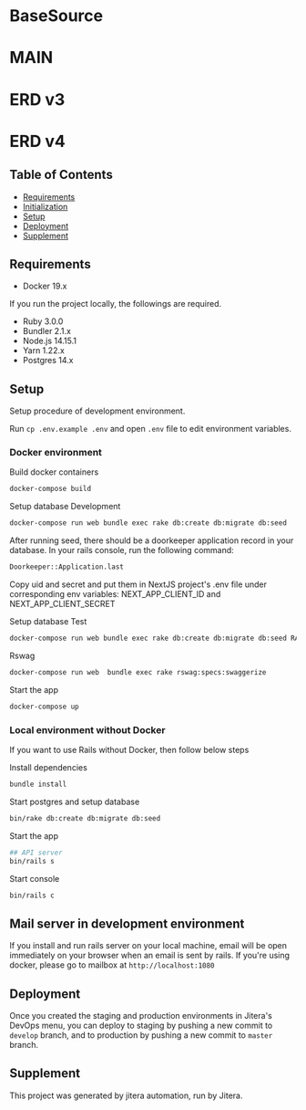 # BaseSource
# MAIN
# ERD v3
# ERD v4

## Table of Contents

- [Requirements](##requirements)
- [Initialization](##initialization)
- [Setup](##setup)
- [Deployment](##deployment)
- [Supplement](##supplement)

## Requirements

- Docker 19.x

If you run the project locally, the followings are required.

- Ruby 3.0.0
- Bundler 2.1.x
- Node.js 14.15.1
- Yarn 1.22.x
- Postgres 14.x

## Setup

Setup procedure of development environment.

Run `cp .env.example .env` and open `.env` file to edit environment variables.

### Docker environment

Build docker containers

```bash
docker-compose build
```

Setup database Development

```bash
docker-compose run web bundle exec rake db:create db:migrate db:seed
```

After running seed, there should be a doorkeeper application record in your database. In your rails console, run the following command:

```bash
Doorkeeper::Application.last
```

Copy uid and secret and put them in NextJS project's .env file under corresponding env variables: NEXT_APP_CLIENT_ID and NEXT_APP_CLIENT_SECRET

Setup database Test

```bash
docker-compose run web bundle exec rake db:create db:migrate db:seed RAILS_ENV=test
```

Rswag

```bash
docker-compose run web  bundle exec rake rswag:specs:swaggerize
```

Start the app

```bash
docker-compose up
```

### Local environment without Docker
If you want to use Rails without Docker, then follow below steps

Install dependencies

````bash
bundle install
````

Start postgres and setup database

```bash
bin/rake db:create db:migrate db:seed
````

Start the app

```bash
## API server
bin/rails s
```

Start console

```bash
bin/rails c
```

## Mail server in development environment

If you install and run rails server on your local machine, email will be open immediately on your browser when an email is sent by rails. If you're using docker, please go to mailbox at `http://localhost:1080`

## Deployment

Once you created the staging and production environments in Jitera's DevOps menu, you can deploy to staging by pushing a new commit to `develop` branch, and to production by pushing a new commit to `master` branch.

## Supplement

This project was generated by jitera automation, run by Jitera.
